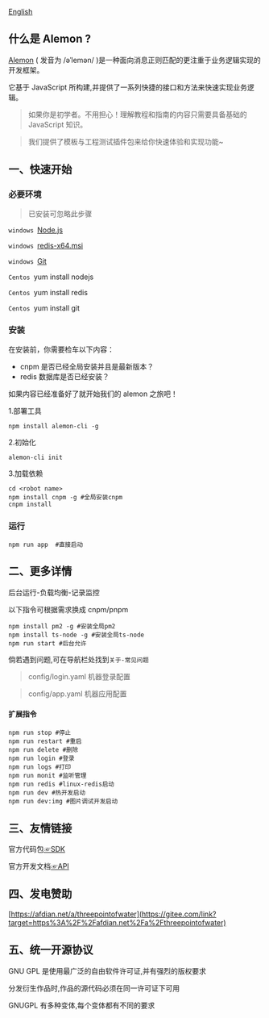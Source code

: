 [English](./README_English.md)
## 什么是 Alemon ?

[Alemon](http://three-point-of-water.gitee.io/alemon-bot/) ( 发音为 /əˈlemən/ )是一种面向消息正则匹配的更注重于业务逻辑实现的开发框架。

它基于 JavaScript 所构建,并提供了一系列快捷的接口和方法来快速实现业务逻辑。

> 如果你是初学者。不用担心！理解教程和指南的内容只需要具备基础的 JavaScript 知识。

> 我们提供了模板与工程测试插件包来给你快速体验和实现功能~

## 一、快速开始

### 必要环境

> 已安装可忽略此步骤

`windows `[Node.js](https://nodejs.org)

`windows `[redis-x64.msi](https://github.com/tporadowski/redis/releases)

`windows `[Git](ttps://git-scm.com)

`Centos `yum install nodejs

`Centos `yum install redis

`Centos `yum install git

### 安装

在安装前，你需要检车以下内容：
* cnpm 是否已经全局安装并且是最新版本？
* redis 数据库是否已经安装？

如果内容已经准备好了就开始我们的 alemon 之旅吧！

1.部署工具

```
npm install alemon-cli -g
```

2.初始化

```
alemon-cli init
```

3.加载依赖

```
cd <robot name>
npm install cnpm -g #全局安装cnpm
cnpm install
```

### 运行

```
npm run app  #直接启动
```

## 二、更多详情

后台运行-负载均衡-记录监控

以下指令可根据需求换成 cnpm/pnpm

```
npm install pm2 -g #安装全局pm2
npm install ts-node -g #安装全局ts-node
npm run start #后台允许
```

倘若遇到问题,可在导航栏处找到`关于-常见问题`

> config/login.yaml 机器登录配置

> config/app.yaml 机器应用配置

#### 扩展指令

```
npm run stop #停止
npm run restart #重启
npm run delete #删除
npm run login #登录
npm run logs #打印
npm run monit #监听管理
npm run redis #linux-redis启动
npm run dev #热开发启动
npm run dev:img #图片调试开发启动
```

## 三、友情链接

官方代码包[☞SDK](https://github.com/tencent-connect/bot-node-sdk)

官方开发文档[☞API](https://bot.q.qq.com/wiki/develop/nodesdk/guild/guilds.html)

## 四、发电赞助

[https://afdian.net/a/threepointofwater](https://gitee.com/link?target=https%3A%2F%2Fafdian.net%2Fa%2Fthreepointofwater)

## 五、统一开源协议

GNU GPL 是使用最广泛的自由软件许可证,并有强烈的版权要求

分发衍生作品时,作品的源代码必须在同一许可证下可用

GNUGPL 有多种变体,每个变体都有不同的要求
